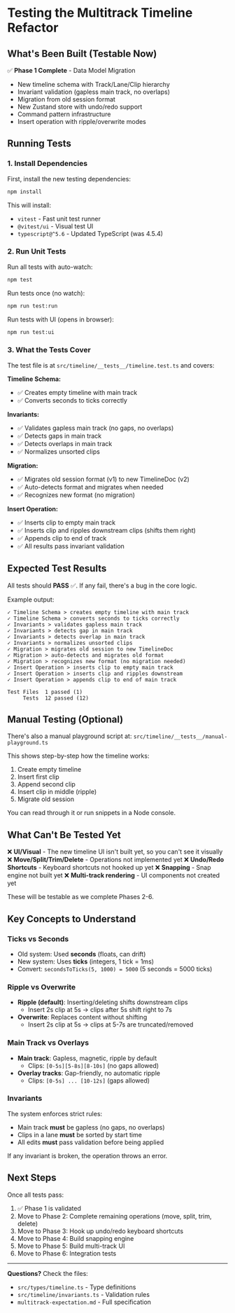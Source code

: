 # Testing the Multitrack Timeline Refactor

## What's Been Built (Testable Now)

✅ **Phase 1 Complete** - Data Model Migration
- New timeline schema with Track/Lane/Clip hierarchy
- Invariant validation (gapless main track, no overlaps)
- Migration from old session format
- New Zustand store with undo/redo support
- Command pattern infrastructure
- Insert operation with ripple/overwrite modes

## Running Tests

### 1. Install Dependencies

First, install the new testing dependencies:

```bash
npm install
```

This will install:
- `vitest` - Fast unit test runner
- `@vitest/ui` - Visual test UI
- `typescript@^5.6` - Updated TypeScript (was 4.5.4)

### 2. Run Unit Tests

Run all tests with auto-watch:
```bash
npm test
```

Run tests once (no watch):
```bash
npm run test:run
```

Run tests with UI (opens in browser):
```bash
npm run test:ui
```

### 3. What the Tests Cover

The test file is at `src/timeline/__tests__/timeline.test.ts` and covers:

**Timeline Schema:**
- ✅ Creates empty timeline with main track
- ✅ Converts seconds to ticks correctly

**Invariants:**
- ✅ Validates gapless main track (no gaps, no overlaps)
- ✅ Detects gaps in main track
- ✅ Detects overlaps in main track
- ✅ Normalizes unsorted clips

**Migration:**
- ✅ Migrates old session format (v1) to new TimelineDoc (v2)
- ✅ Auto-detects format and migrates when needed
- ✅ Recognizes new format (no migration)

**Insert Operation:**
- ✅ Inserts clip to empty main track
- ✅ Inserts clip and ripples downstream clips (shifts them right)
- ✅ Appends clip to end of track
- ✅ All results pass invariant validation

## Expected Test Results

All tests should **PASS** ✅. If any fail, there's a bug in the core logic.

Example output:
```
✓ Timeline Schema > creates empty timeline with main track
✓ Timeline Schema > converts seconds to ticks correctly
✓ Invariants > validates gapless main track
✓ Invariants > detects gap in main track
✓ Invariants > detects overlap in main track
✓ Invariants > normalizes unsorted clips
✓ Migration > migrates old session to new TimelineDoc
✓ Migration > auto-detects and migrates old format
✓ Migration > recognizes new format (no migration needed)
✓ Insert Operation > inserts clip to empty main track
✓ Insert Operation > inserts clip and ripples downstream
✓ Insert Operation > appends clip to end of main track

Test Files  1 passed (1)
     Tests  12 passed (12)
```

## Manual Testing (Optional)

There's also a manual playground script at:
`src/timeline/__tests__/manual-playground.ts`

This shows step-by-step how the timeline works:
1. Create empty timeline
2. Insert first clip
3. Append second clip
4. Insert clip in middle (ripple)
5. Migrate old session

You can read through it or run snippets in a Node console.

## What Can't Be Tested Yet

❌ **UI/Visual** - The new timeline UI isn't built yet, so you can't see it visually
❌ **Move/Split/Trim/Delete** - Operations not implemented yet
❌ **Undo/Redo Shortcuts** - Keyboard shortcuts not hooked up yet
❌ **Snapping** - Snap engine not built yet
❌ **Multi-track rendering** - UI components not created yet

These will be testable as we complete Phases 2-6.

## Key Concepts to Understand

### Ticks vs Seconds
- Old system: Used **seconds** (floats, can drift)
- New system: Uses **ticks** (integers, 1 tick = 1ms)
- Convert: `secondsToTicks(5, 1000) = 5000` (5 seconds = 5000 ticks)

### Ripple vs Overwrite
- **Ripple (default)**: Inserting/deleting shifts downstream clips
  - Insert 2s clip at 5s → clips after 5s shift right to 7s
- **Overwrite**: Replaces content without shifting
  - Insert 2s clip at 5s → clips at 5-7s are truncated/removed

### Main Track vs Overlays
- **Main track**: Gapless, magnetic, ripple by default
  - Clips: `[0-5s][5-8s][8-10s]` (no gaps allowed)
- **Overlay tracks**: Gap-friendly, no automatic ripple
  - Clips: `[0-5s] ... [10-12s]` (gaps allowed)

### Invariants
The system enforces strict rules:
- Main track **must** be gapless (no gaps, no overlaps)
- Clips in a lane **must** be sorted by start time
- All edits **must** pass validation before being applied

If any invariant is broken, the operation throws an error.

## Next Steps

Once all tests pass:
1. ✅ Phase 1 is validated
2. Move to Phase 2: Complete remaining operations (move, split, trim, delete)
3. Move to Phase 3: Hook up undo/redo keyboard shortcuts
4. Move to Phase 4: Build snapping engine
5. Move to Phase 5: Build multi-track UI
6. Move to Phase 6: Integration tests

---

**Questions?** Check the files:
- `src/types/timeline.ts` - Type definitions
- `src/timeline/invariants.ts` - Validation rules
- `multitrack-expectation.md` - Full specification

